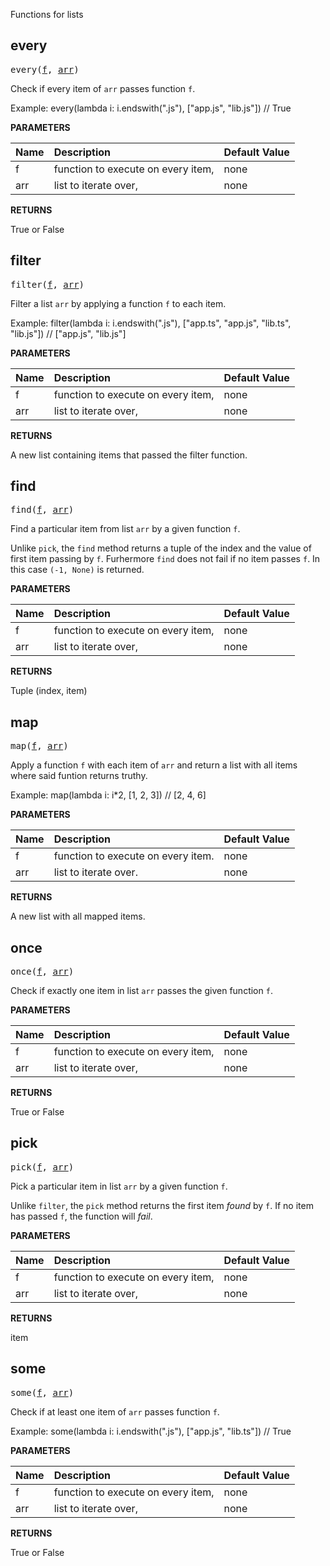 <!-- Generated with Stardoc: http://skydoc.bazel.build -->

Functions for lists

<a id="every"></a>

## every

<pre>
every(<a href="#every-f">f</a>, <a href="#every-arr">arr</a>)
</pre>

Check if every item of `arr` passes function `f`.

Example:
  every(lambda i: i.endswith(".js"), ["app.js", "lib.js"]) // True


**PARAMETERS**


| Name  | Description | Default Value |
| :------------- | :------------- | :------------- |
| <a id="every-f"></a>f |  function to execute on every item,   |  none |
| <a id="every-arr"></a>arr |  list to iterate over,   |  none |

**RETURNS**

True or False


<a id="filter"></a>

## filter

<pre>
filter(<a href="#filter-f">f</a>, <a href="#filter-arr">arr</a>)
</pre>

Filter a list `arr` by applying a function `f` to each item.

Example:
  filter(lambda i: i.endswith(".js"), ["app.ts", "app.js", "lib.ts", "lib.js"]) // ["app.js", "lib.js"]


**PARAMETERS**


| Name  | Description | Default Value |
| :------------- | :------------- | :------------- |
| <a id="filter-f"></a>f |  function to execute on every item,   |  none |
| <a id="filter-arr"></a>arr |  list to iterate over,   |  none |

**RETURNS**

A new list containing items that passed the filter function.


<a id="find"></a>

## find

<pre>
find(<a href="#find-f">f</a>, <a href="#find-arr">arr</a>)
</pre>

Find a particular item from list `arr` by a given function `f`.

Unlike `pick`, the `find` method returns a tuple of the index and the value of first item passing by `f`.
Furhermore `find` does not fail if no item passes `f`.
In this case `(-1, None)` is returned.


**PARAMETERS**


| Name  | Description | Default Value |
| :------------- | :------------- | :------------- |
| <a id="find-f"></a>f |  function to execute on every item,   |  none |
| <a id="find-arr"></a>arr |  list to iterate over,   |  none |

**RETURNS**

Tuple (index, item)


<a id="map"></a>

## map

<pre>
map(<a href="#map-f">f</a>, <a href="#map-arr">arr</a>)
</pre>

Apply a function `f` with each item of `arr` and return a list with all items where said funtion returns truthy.

Example:
  map(lambda i: i*2, [1, 2, 3]) // [2, 4, 6]


**PARAMETERS**


| Name  | Description | Default Value |
| :------------- | :------------- | :------------- |
| <a id="map-f"></a>f |  function to execute on every item.   |  none |
| <a id="map-arr"></a>arr |  list to iterate over.   |  none |

**RETURNS**

A new list with all mapped items.


<a id="once"></a>

## once

<pre>
once(<a href="#once-f">f</a>, <a href="#once-arr">arr</a>)
</pre>

Check if exactly one item in list `arr` passes the given function `f`.

**PARAMETERS**


| Name  | Description | Default Value |
| :------------- | :------------- | :------------- |
| <a id="once-f"></a>f |  function to execute on every item,   |  none |
| <a id="once-arr"></a>arr |  list to iterate over,   |  none |

**RETURNS**

True or False


<a id="pick"></a>

## pick

<pre>
pick(<a href="#pick-f">f</a>, <a href="#pick-arr">arr</a>)
</pre>

Pick a particular item in list `arr` by a given function `f`.

Unlike `filter`, the `pick` method returns the first item _found_ by `f`.
If no item has passed `f`, the function will _fail_.


**PARAMETERS**


| Name  | Description | Default Value |
| :------------- | :------------- | :------------- |
| <a id="pick-f"></a>f |  function to execute on every item,   |  none |
| <a id="pick-arr"></a>arr |  list to iterate over,   |  none |

**RETURNS**

item


<a id="some"></a>

## some

<pre>
some(<a href="#some-f">f</a>, <a href="#some-arr">arr</a>)
</pre>

Check if at least one item of `arr` passes function `f`.

Example:
  some(lambda i: i.endswith(".js"), ["app.js", "lib.ts"]) // True


**PARAMETERS**


| Name  | Description | Default Value |
| :------------- | :------------- | :------------- |
| <a id="some-f"></a>f |  function to execute on every item,   |  none |
| <a id="some-arr"></a>arr |  list to iterate over,   |  none |

**RETURNS**

True or False


